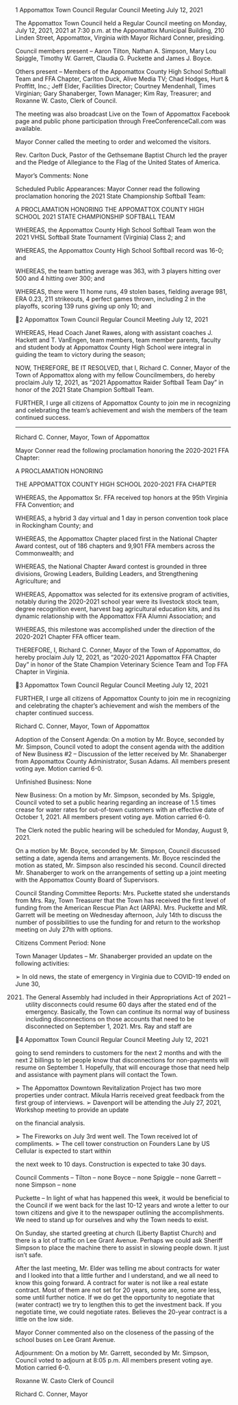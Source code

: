 1  Appomattox Town Council
Regular Council Meeting
July 12, 2021

The Appomattox Town Council held a Regular Council meeting on Monday, July 12, 2021,
2021 at 7:30 p.m. at the Appomattox Municipal Building, 210 Linden Street, Appomattox,
Virginia with Mayor Richard Conner, presiding.

Council members present – Aaron Tilton, Nathan A. Simpson, Mary Lou Spiggle, Timothy W.
Garrett, Claudia G. Puckette and James J. Boyce.

Others present – Members of the Appomattox County High School Softball Team and FFA
Chapter, Carlton Duck, Alive Media TV; Chad Hodges, Hurt & Proffitt, Inc.; Jeff Elder,
Facilities Director; Courtney Mendenhall, Times Virginian; Gary Shanaberger, Town Manager;
Kim Ray, Treasurer; and Roxanne W. Casto, Clerk of Council.

The meeting was also broadcast Live on the Town of Appomattox Facebook page and public
phone participation through FreeConferenceCall.com was available.

Mayor Conner called the meeting to order and welcomed the visitors.

Rev. Carlton Duck, Pastor of the Gethsemane Baptist Church led the prayer and the Pledge of
Allegiance to the Flag of the United States of America.

Mayor’s Comments:
None

Scheduled Public Appearances:
Mayor Conner read the following proclamation honoring the 2021 State Championship Softball
Team:

A PROCLAMATION HONORING
THE APPOMATTOX COUNTY HIGH SCHOOL
2021 STATE CHAMPIONSHIP SOFTBALL TEAM

WHEREAS, the Appomattox County High School Softball Team won the 2021 VHSL Softball
State Tournament (Virginia) Class 2; and

WHEREAS, the Appomattox County High School Softball record was 16-0; and

WHEREAS, the team batting average was 363, with 3 players hitting over 500 and 4 hitting
over 300; and

WHEREAS, there were 11 home runs, 49 stolen bases, fielding average 981, ERA 0.23, 211
strikeouts, 4 perfect games thrown, including 2 in the playoffs, scoring 139 runs giving up only
10; and

2  Appomattox Town Council
Regular Council Meeting
July 12, 2021

WHEREAS, Head Coach Janet Rawes, along with assistant coaches J. Hackett and T.
VanEngen, team members, team member parents, faculty and student body at Appomattox
County High School were integral in guiding the team to victory during the season;

NOW, THEREFORE, BE IT RESOLVED, that I, Richard C. Conner, Mayor of the Town of
Appomattox along with my fellow Councilmembers, do hereby proclaim July 12, 2021, as “2021
Appomattox Raider Softball Team Day” in honor of the 2021 State Champion Softball Team.

FURTHER, I urge all citizens of Appomattox County to join me in recognizing and celebrating
the team’s achievement and wish the members of the team continued success.

________________________________________
Richard C. Conner, Mayor, Town of Appomattox

Mayor Conner read the following proclamation honoring the 2020-2021 FFA Chapter:

A PROCLAMATION HONORING

THE APPOMATTOX COUNTY HIGH SCHOOL
2020-2021 FFA CHAPTER

WHEREAS, the Appomattox Sr. FFA received top honors at the 95th Virginia FFA Convention;
and

WHEREAS, a hybrid 3 day virtual and 1 day in person convention took place in  Rockingham
County; and

WHEREAS, the Appomattox Chapter placed first in the National Chapter Award contest, out of
186 chapters and 9,901 FFA members across the Commonwealth; and

WHEREAS, the National Chapter Award contest is grounded in three divisions, Growing
Leaders, Building Leaders, and Strengthening Agriculture; and

WHEREAS, Appomattox was selected for its extensive program of activities, notably during the
2020-2021 school year were its livestock stock team, degree recognition event, harvest bag
agricultural education kits, and its dynamic relationship with the Appomattox FFA Alumni
Association; and

WHEREAS, this milestone was accomplished under the direction of the 2020-2021 Chapter
FFA officer team.

THEREFORE, I, Richard C. Conner, Mayor of the Town of Appomattox, do hereby proclaim
July 12, 2021, as “2020-2021 Appomattox FFA Chapter Day” in honor of the State Champion
Veterinary Science Team and Top FFA Chapter in Virginia.

3  Appomattox Town Council
Regular Council Meeting
July 12, 2021

FURTHER, I urge all citizens of Appomattox County to join me in recognizing and celebrating
the chapter’s achievement and wish the members of the chapter continued  success.

Richard C. Conner, Mayor, Town of Appomattox

Adoption of the Consent Agenda:
On a motion by Mr. Boyce, seconded by Mr. Simpson, Council voted to adopt the consent
agenda with the addition of New Business #2 – Discussion of the letter received by Mr.
Shanaberger from Appomattox County Administrator, Susan Adams.  All members present
voting aye.  Motion carried 6-0.

Unfinished Business:
None

New Business:
On a motion by Mr. Simpson, seconded by Ms. Spiggle, Council voted to set a public hearing
regarding an increase of 1.5 times crease for water rates for out-of-town customers with an
effective date of October 1, 2021.  All members present voting aye.  Motion carried 6-0.

The Clerk noted the public hearing will be scheduled for Monday, August 9, 2021.

On a motion by Mr. Boyce, seconded by Mr. Simpson, Council discussed setting a date, agenda
items and arrangements.  Mr. Boyce rescinded the motion as stated, Mr. Simpson also rescinded
his second.  Council directed Mr. Shanaberger to work on the arrangements of setting up a joint
meeting with the Appomattox County Board of Supervisors.

Council Standing Committee Reports:
Mrs. Puckette stated she understands from Mrs. Ray, Town Treasurer that the Town has received
the first level of funding from the American Rescue Plan Act (ARPA).  Mrs. Puckette and MR.
Garrett will be meeting on Wednesday afternoon, July 14th to discuss the number of possibilities
to use the funding for and return to the workshop meeting on July 27th with options.

Citizens Comment Period:
None

Town Manager Updates –
Mr. Shanaberger provided an update on the following activities:

➢  In old news, the state of emergency in Virginia due to COVID-19 ended on June 30,

2021.  The General Assembly had included in their Appropriations Act of 2021 – utility
disconnects could resume 60 days after the stated end of the emergency.  Basically, the
Town can continue its normal way of business including disconnections on those
accounts that need to be disconnected on September 1, 2021.  Mrs. Ray and staff are

4  Appomattox Town Council
Regular Council Meeting
July 12, 2021

going to send reminders to customers for the next 2 months and with the next 2 billings to
let people know that disconnections for non-payments will resume on September 1.
Hopefully, that will encourage those that need help and assistance with payment plans
will contact the Town.

➢  The Appomattox Downtown Revitalization Project has two more properties under
contract.  Mikula Harris received great feedback from the first group of interviews.
➢  Davenport will be attending the July 27, 2021, Workshop meeting to provide an update

on the financial analysis.

➢  The Fireworks on July 3rd went well. The Town received lot of compliments.
➢  The cell tower construction on Founders Lane by US Cellular is expected to start within

the next week to 10 days.  Construction is expected to take 30 days.

Council Comments –
Tilton – none
Boyce – none
Spiggle – none
Garrett – none
Simpson – none

Puckette – In light of what has happened this week, it would be beneficial to the Council if we
went back for the last 10-12 years and wrote a letter to our town citizens and give it to the
newspaper outlining the accomplishments.  We need to stand up for ourselves and why the Town
needs to exist.

On Sunday, she started greeting at church (Liberty Baptist Church) and there is a lot of traffic on
Lee Grant Avenue.  Perhaps we could ask Sheriff Simpson to place the machine there to assist in
slowing people down.  It just isn’t safe.

After the last meeting, Mr. Elder was telling me about contracts for water and I looked into that a
little further and I understand, and we all need to know this going forward.  A contract for water
is not like a real estate contract.  Most of them are not set for 20 years, some are, some are less,
some until further notice.  If we do get the opportunity to negotiate that (water contract) we try to
lengthen this to get the investment back.  If you negotiate time, we could negotiate rates.
Believes the 20-year contract is a little on the low side.

Mayor Conner commented also on the closeness of the passing of the school buses on Lee Grant
Avenue.

Adjournment:
On a motion by Mr. Garrett, seconded by Mr. Simpson, Council voted to adjourn at 8:05 p.m.
All members present voting aye.  Motion carried 6-0.

Roxanne W. Casto
Clerk of Council

Richard C. Conner, Mayor

